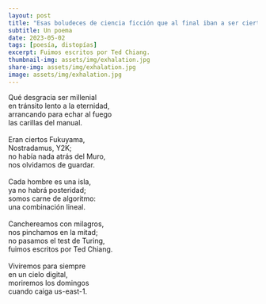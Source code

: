 ```yaml
---
layout: post
title: "Esas boludeces de ciencia ficción que al final iban a ser ciertas"
subtitle: Un poema
date: 2023-05-02
tags: [poesía, distopías]
excerpt: Fuimos escritos por Ted Chiang.
thumbnail-img: assets/img/exhalation.jpg
share-img: assets/img/exhalation.jpg
image: assets/img/exhalation.jpg
---
```


<p class="verse">
Qué desgracia ser millenial<br />
en tránsito lento a la eternidad,<br />
arrancando para echar al fuego<br />
las carillas del manual.<br />
<br />
Eran ciertos Fukuyama,<br />
Nostradamus, Y2K;<br />
no había nada atrás del Muro,<br />
nos olvidamos de guardar.<br />
<br />
Cada hombre es una isla,<br />
ya no habrá posteridad;<br />
somos carne de algoritmo:<br />
una combinación lineal.<br />
<br />
Canchereamos con milagros,<br />
nos pinchamos en la mitad;<br />
no pasamos el test de Turing,<br />
fuimos escritos por Ted Chiang.<br />
<br />
Viviremos para siempre<br />
en un cielo digital,<br />
moriremos los domingos<br />
cuando caiga us-east-1.<br />
</p>

